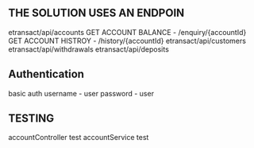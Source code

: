 THE SOLUTION USES AN ENDPOIN
----------------------------------------
etransact/api/accounts
	GET ACCOUNT BALANCE - /enquiry/{accountId}
	GET ACCOUNT HISTROY - /history/{accountId}
etransact/api/customers
etransact/api/withdrawals
etransact/api/deposits

Authentication
------------------------------
basic auth 
	username - user
	password - user

TESTING
---------------------------
accountController test
accountService test

